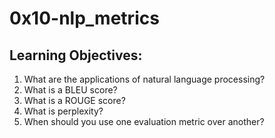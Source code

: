 # 0x10-nlp_metrics
## Learning Objectives:
1. What are the applications of natural language processing?
2. What is a BLEU score?
3. What is a ROUGE score?
4. What is perplexity?
5. When should you use one evaluation metric over another?
